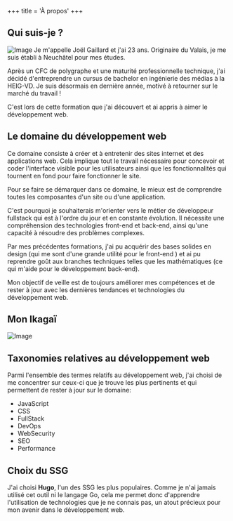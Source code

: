 +++
title = 'À propos'
+++


## Qui suis-je ?

![Image](/images/joel.png)
Je m'appelle Joël Gaillard et j'ai 23 ans. Originaire du Valais, je me suis établi à Neuchâtel pour mes études.

Après un CFC de polygraphe et une maturité professionnelle technique, j'ai décidé d'entreprendre un cursus de bachelor en ingénierie des médias à la HEIG-VD. Je suis désormais en dernière année, motivé à retourner sur le marché du travail !

C'est lors de cette formation que j'ai découvert et ai appris à aimer le développement web. 

## Le domaine du développement web

Ce domaine  consiste à créer et à entretenir des sites internet et des applications web. Cela implique tout le travail nécessaire pour concevoir et coder l'interface visible pour les utilisateurs ainsi que les fonctionnalités qui tournent en fond pour faire fonctionner le site.

Pour se faire se démarquer dans ce domaine, le mieux est de comprendre toutes les composantes d'un site ou d'une application.

C'est pourquoi je souhaiterais m'orienter vers le métier de développeur fullstack qui est à l'ordre du jour et en constante évolution. Il nécessite une compréhension des technologies front-end et back-end, ainsi qu'une capacité à résoudre des problèmes complexes.

Par mes précédentes formations, j'ai pu acquérir des bases solides en design (qui me sont d'une grande utilité pour le front-end ) et ai pu reprendre goût aux branches techniques telles que les mathématiques (ce qui m'aide  pour le développement back-end). 

Mon objectif de veille est de toujours améliorer mes compétences et de rester à jour avec les dernières tendances et technologies du développement web.

## Mon Ikagaï

![Image](/images/ikagai.svg)

## Taxonomies relatives au développement web
Parmi l'ensemble des termes relatifs au développement web, j'ai choisi de me concentrer sur ceux-ci que je trouve les plus pertinents et qui permettent de rester à jour sur le domaine:

- JavaScript
- CSS
- FullStack
- DevOps
- WebSecurity
- SEO
- Performance

## Choix du SSG
J'ai choisi **Hugo**, l'un des SSG les plus populaires. Comme je n'ai jamais utilisé cet outil ni le langage Go, cela me permet donc d'apprendre l'utilisation de technologies que je ne connais pas, un atout précieux pour mon avenir dans le développement web.






